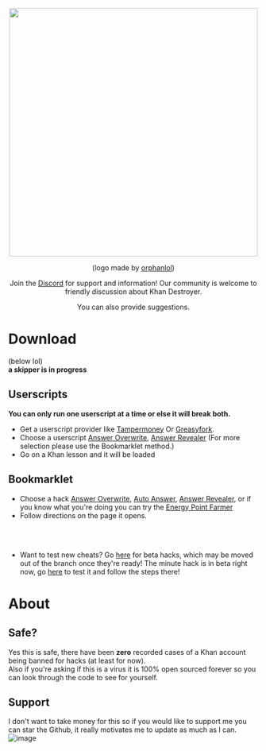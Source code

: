 <div align="center">
  <img src="https://github.com/ilytobias/Khan-Destroyer/assets/165577429/fcd7fa24-a62c-46c8-bc02-78463bd4c64a" width="500" height="500"></img>

  (logo made by [orphanlol](https://github.com/orphanlol))

  Join the [Discord](https://discord.gg/pujbPqMyPF) for support and information! Our community is welcome to friendly discussion about Khan Destroyer.

  You can also provide suggestions.
</div>

# Download
(below lol) <br>
**a skipper is in progress**
## Userscripts
**You can only run one userscript at a time or else it will break both.**
<br>

* Get a userscript provider like [Tampermoney](https://chromewebstore.google.com/detail/tampermonkey/dhdgffkkebhmkfjojejmpbldmpobfkfo) Or [Greasyfork](https://addons.mozilla.org/en-US/firefox/addon/greasemonkey/).
* Choose a userscript [Answer Overwrite](https://github.com/VtorGabriel/Khan-Academy-Hack-Por-Vitor-Gabriel-/blob/main/overwrite.user.js), [Answer Revealer](https://github.com/VtorGabriel/Khan-Academy-Hack-Por-Vitor-Gabriel-/blob/main/revealer.user.js) (For more selection please use the Bookmarklet method.)
* Go on a Khan lesson and it will be loaded
  
## Bookmarklet

* Choose a hack [Answer Overwrite](https://github.com/VtorGabriel/Khan-Academy-Hack-Por-Vitor-Gabriel-/blob/main/answer_overwrite.md), [Auto Answer](https://github.com/VtorGabriel/Khan-Academy-Hack-Por-Vitor-Gabriel-/blob/main/auto_answer.md), [Answer Revealer](https://github.com/VtorGabriel/Khan-Academy-Hack-Por-Vitor-Gabriel-/blob/main/show_answers.md), or if you know what you're doing you can try the [Energy Point Farmer](https://github.com/VtorGabriel/Khan-Academy-Hack-Por-Vitor-Gabriel-/blob/main/farmer.md)
* Follow directions on the page it opens. 

<br><br>
* Want to test new cheats? Go [here](https://github.com/orphanlol/Khan-Destroyer/tree/main/beta) for beta hacks, which may be moved out of the branch once they're ready! The minute hack is in beta right now, go [here](https://github.com/orphanlol/Khan-Destroyer/blob/main/beta/min_hack.md) to test it and follow the steps there!
# About

## Safe?
Yes this is safe, there have been **zero** recorded cases of a Khan account being banned for hacks (at least for now). <br>
Also if you're asking if this is a virus it is 100% open sourced forever so you can look through the code to see for yourself. <br>

## Support
I don't want to take money for this so if you would like to support me you can star the Github, it really motivates me to update as much as I can.
<br>
![image](https://github.com/ilytobias/Khan-Destroyer/assets/165577429/673061fc-c131-423b-a81b-daf862b96493)

